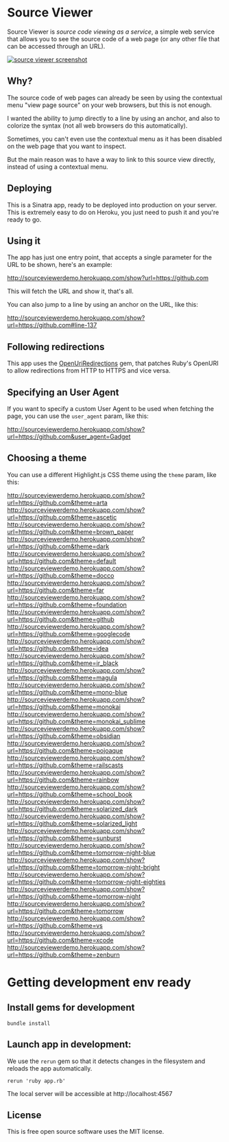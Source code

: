 # Source Viewer

Source Viewer is _source code viewing as a service_, a simple web service that allows you to see the source code of a web page (or any other file that can be accessed through an URL).

[![source viewer screenshot](https://dl.dropboxusercontent.com/u/2268180/sourcecodeviewer.png)](http://sourceviewerdemo.herokuapp.com/show?url=http://github.com#line-146)

## Why?

The source code of web pages can already be seen by using the contextual menu "view page source" on your web browsers, but this is not enough.

I wanted the ability to jump directly to a line by using an anchor, and also to colorize the syntax (not all web browsers do this automatically).

Sometimes, you can't even use the contextual menu as it has been disabled on the web page that you want to inspect.

But the main reason was to have a way to link to this source view directly, instead of using a contextual menu.

## Deploying

This is a Sinatra app, ready to be deployed into production on your server. This is extremely easy to do on Heroku, you just need to push it and you're ready to go.

## Using it

The app has just one entry point, that accepts a single parameter for the URL to be shown, here's an example:

http://sourceviewerdemo.herokuapp.com/show?url=https://github.com

This will fetch the URL and show it, that's all.

You can also jump to a line by using an anchor on the URL, like this:

http://sourceviewerdemo.herokuapp.com/show?url=https://github.com#line-137

## Following redirections

This app uses the [OpenUriRedirections](https://github.com/jaimeiniesta/open_uri_redirections) gem, that patches Ruby's OpenURI to allow redirections from HTTP to HTTPS and vice versa.

## Specifying an User Agent

If you want to specify a custom User Agent to be used when fetching the page, you can use the `user_agent` param, like this:

http://sourceviewerdemo.herokuapp.com/show?url=https://github.com&user_agent=Gadget

## Choosing a theme

You can use a different Highlight.js CSS theme using the `theme` param, like this:

http://sourceviewerdemo.herokuapp.com/show?url=https://github.com&theme=arta
http://sourceviewerdemo.herokuapp.com/show?url=https://github.com&theme=ascetic
http://sourceviewerdemo.herokuapp.com/show?url=https://github.com&theme=brown_paper
http://sourceviewerdemo.herokuapp.com/show?url=https://github.com&theme=dark
http://sourceviewerdemo.herokuapp.com/show?url=https://github.com&theme=default
http://sourceviewerdemo.herokuapp.com/show?url=https://github.com&theme=docco
http://sourceviewerdemo.herokuapp.com/show?url=https://github.com&theme=far
http://sourceviewerdemo.herokuapp.com/show?url=https://github.com&theme=foundation
http://sourceviewerdemo.herokuapp.com/show?url=https://github.com&theme=github
http://sourceviewerdemo.herokuapp.com/show?url=https://github.com&theme=googlecode
http://sourceviewerdemo.herokuapp.com/show?url=https://github.com&theme=idea
http://sourceviewerdemo.herokuapp.com/show?url=https://github.com&theme=ir_black
http://sourceviewerdemo.herokuapp.com/show?url=https://github.com&theme=magula
http://sourceviewerdemo.herokuapp.com/show?url=https://github.com&theme=mono-blue
http://sourceviewerdemo.herokuapp.com/show?url=https://github.com&theme=monokai
http://sourceviewerdemo.herokuapp.com/show?url=https://github.com&theme=monokai_sublime
http://sourceviewerdemo.herokuapp.com/show?url=https://github.com&theme=obsidian
http://sourceviewerdemo.herokuapp.com/show?url=https://github.com&theme=pojoaque
http://sourceviewerdemo.herokuapp.com/show?url=https://github.com&theme=railscasts
http://sourceviewerdemo.herokuapp.com/show?url=https://github.com&theme=rainbow
http://sourceviewerdemo.herokuapp.com/show?url=https://github.com&theme=school_book
http://sourceviewerdemo.herokuapp.com/show?url=https://github.com&theme=solarized_dark
http://sourceviewerdemo.herokuapp.com/show?url=https://github.com&theme=solarized_light
http://sourceviewerdemo.herokuapp.com/show?url=https://github.com&theme=sunburst
http://sourceviewerdemo.herokuapp.com/show?url=https://github.com&theme=tomorrow-night-blue
http://sourceviewerdemo.herokuapp.com/show?url=https://github.com&theme=tomorrow-night-bright
http://sourceviewerdemo.herokuapp.com/show?url=https://github.com&theme=tomorrow-night-eighties
http://sourceviewerdemo.herokuapp.com/show?url=https://github.com&theme=tomorrow-night
http://sourceviewerdemo.herokuapp.com/show?url=https://github.com&theme=tomorrow
http://sourceviewerdemo.herokuapp.com/show?url=https://github.com&theme=vs
http://sourceviewerdemo.herokuapp.com/show?url=https://github.com&theme=xcode
http://sourceviewerdemo.herokuapp.com/show?url=https://github.com&theme=zenburn

# Getting development env ready

## Install gems for development

    bundle install

## Launch app in development:

We use the `rerun` gem so that it detects changes in the filesystem and reloads the app automatically.

    rerun 'ruby app.rb'

The local server will be accessible at http://localhost:4567

## License

This is free open source software uses the MIT license.

